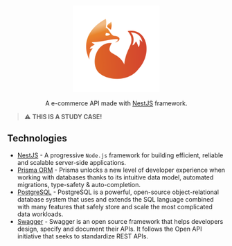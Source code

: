 <p align="center">
  <img src="./e-commerce.svg" width="200" alt="Nest Logo" /></a>
</p>

  <p align="center">A e-commerce API made with <a href="https://nestjs.com/" target="_blank">NestJS</a> framework.</p>

> :warning: **THIS IS A STUDY CASE!**

## Technologies

- [NestJS](https://nestjs.com/) - A progressive `Node.js` framework for building efficient, reliable and scalable server-side applications.
- [Prisma ORM](https://www.prisma.io/) - Prisma unlocks a new level of developer experience when working with databases thanks to its intuitive data model, automated migrations, type-safety & auto-completion.
- [PostgreSQL](https://www.postgresql.org/) - PostgreSQL is a powerful, open-source object-relational database system that uses and extends the SQL language combined with many features that safely store and scale the most complicated data workloads.
- [Swagger](https://swagger.io/) - Swagger is an open source framework that helps developers design, specify and document their APIs. It follows the Open API initiative that seeks to standardize REST APIs.
